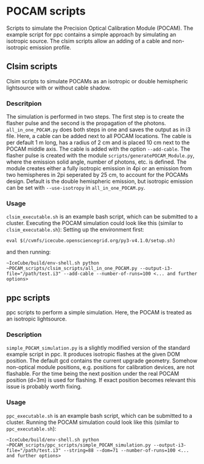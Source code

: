 # POCAM scripts
Scripts to simulate the Precision Optical Calibration Module (POCAM). The example script for ppc contains a simple approach by simulating an isotropic source. The clsim scripts allow an adding of a cable and non-isotropic emission profile. 


## Clsim scripts
Clsim scripts to simulate POCAMs as an isotropic or double hemispheric lightsource with or without cable shadow.

### Descritpion
The simulation is performed in two steps. The first step is to create the flasher pulse and the second is the propagation of the photons. `all_in_one_POCAM.py` does both steps in one and saves the output as in i3 file. Here, a cable can be added next to all POCAM locations. The cable is per default 1 m long, has a radius of 2 cm and is placed 10 cm next to the POCAM middle axis. The cable is added with the option `--add-cable`.
The flasher pulse is created with the module `scripts/generatePOCAM_Module.py`, where the emission solid angle, number of photons, etc. is defined. The module creates either a fully isotropic emission in 4pi or an emission from two hemispheres in 2pi seperated by 25 cm, to account for the POCAMs design. Default is the double hemispheric emission, but isotropic emission can be set with `--use-isotropy` in `all_in_one_POCAM.py`. 

### Usage
`clsim_executable.sh` is an example bash script, which can be submitted to a cluster. 
Executing the POCAM simulation could look like this (similar to `clsim_executable.sh`):
Setting up the environment first:
```
eval $(/cvmfs/icecube.opensciencegrid.org/py3-v4.1.0/setup.sh)
```
and then running:
```
~IceCube/build/env-shell.sh python ~POCAM_scripts/clsim_scripts/all_in_one_POCAM.py --output-i3-file="/path/test.i3" --add-cable --number-of-runs=100 <... and further options>
```

## ppc scripts
ppc scripts to perform a simple simulation. Here, the POCAM is treated as an isotropic lightsource. 

### Description
`simple_POCAM_simulation.py` is a slightly modified version of the standard example script in ppc. It produces isotropic flashes at the given DOM position. The default gcd contains the current upgrade geometry. Somehow non-optical module positions, e.g. positions for calibration devices, are not flashable. For the time being the next position under the real POCAM position (d=3m) is used for flashing. If exact position becomes relevant this issue is probably worth fixing. 

### Usage
`ppc_executable.sh` is an example bash script, which can be submitted to a cluster. 
Running the POCAM simulation could look like this (similar to `ppc_executable.sh`):
```
~IceCube/build/env-shell.sh python ~POCAM_scripts/ppc_scripts/simple_POCAM_simulation.py --output-i3-file="/path/test.i3" --string=88 --dom=71 --number-of-runs=100 <... and further options>
```
